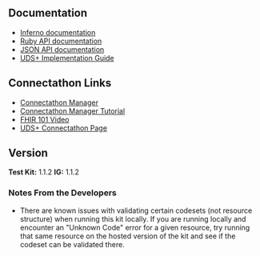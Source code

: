 ## Documentation
- [Inferno documentation](https://inferno-framework.github.io/inferno-core/)
- [Ruby API documentation](https://inferno-framework.github.io/inferno-core/docs)
- [JSON API documentation](https://inferno-framework.github.io/inferno-core/api-docs)
- [UDS+ Implementation Guide](https://fhir.org/guides/hrsa/uds-plus/)

## Connectathon Links
- [Connectathon Manager](http://conman.clinfhir.com/connectathon.html?event=con33)
- [Connectathon Manager Tutorial](https://www.youtube.com/watch?v=wBHHgZrSF-k)
- [FHIR 101 Video](https://vimeo.com/542197402/8fb80fea04)
- [UDS+ Connectathon Page](https://confluence.hl7.org/pages/viewpage.action?pageId=161056877)

## Version
**Test Kit:** 1.1.2
**IG:** 1.1.2

### Notes From the Developers
- There are known issues with validating certain codesets (not resource structure) when running this kit locally. If you are running locally and encounter an "Unknown Code" error for a given resource, try running that same resource on the hosted version of the kit and see if the codeset can be validated there.

